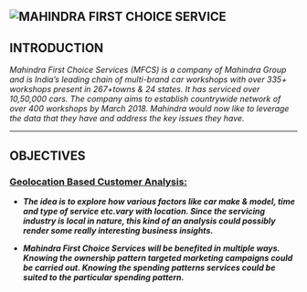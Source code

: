 ![MAHINDRA FIRST CHOICE SERVICE](https://franchiseindia.s3.ap-south-1.amazonaws.com/uploads/franchisor/mahindra-first-choice-services_1.png)
---
## INTRODUCTION
  _Mahindra First Choice Services (MFCS) is a company of Mahindra Group and is India’s leading chain of multi-brand car workshops with over 335+ workshops present in      267+towns & 24 states. It has serviced over 10,50,000 cars. The company aims to establish countrywide network of over 400 workshops by March 2018.
Mahindra would now like to leverage the data that they have and address the key issues they have._

---
## OBJECTIVES
  ### <u>Geolocation Based Customer Analysis:</u>
  
   - ***_The idea is to explore how various factors like car make & model, time and type of service etc.vary with location. Since the servicing industry is local in    nature, this kind of an analysis could possibly render some really interesting business insights._***

  - ***_Mahindra First Choice Services will be benefited in multiple ways. Knowing the ownership pattern targeted marketing campaigns could be carried out. Knowing the spending patterns services could be suited to the particular spending pattern._***
